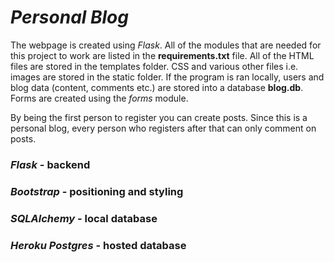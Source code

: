 # *Personal Blog*

The webpage is created using *Flask*. All of the modules that are needed for this project to work are listed in the
**requirements.txt** file.  All of the HTML files are stored in the templates folder. 
CSS and various other files i.e. images are stored in the static folder.
If the program is ran locally, users and blog data (content, comments etc.) are stored into a database **blog.db**.
Forms are created using the *forms* module.

By being the first person to register you can create posts. Since this is a personal blog, every person who registers
after that can only comment on posts.

### *Flask* - backend
### *Bootstrap* - positioning and styling
### *SQLAlchemy* - local database
### *Heroku Postgres* - hosted database
